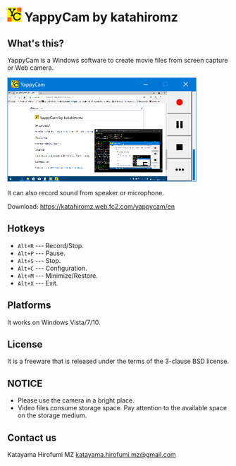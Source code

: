 # ![](images/YappyCam.png "") YappyCam by katahiromz

## What's this?

YappyCam is a Windows software to create movie files from screen capture or Web camera.

![Screenshot](images/screenshot.png "Screenshot")

It can also record sound from speaker or microphone.

Download: https://katahiromz.web.fc2.com/yappycam/en

## Hotkeys

- `Alt+R` --- Record/Stop.
- `Alt+P` --- Pause.
- `Alt+S` --- Stop.
- `Alt+C` --- Configuration.
- `Alt+M` --- Minimize/Restore.
- `Alt+X` --- Exit.

## Platforms

It works on Windows Vista/7/10.

## License

It is a freeware that is released under the terms of the 3-clause BSD license.

## NOTICE

- Please use the camera in a bright place.
- Video files consume storage space. Pay attention to the available space on the storage medium.

## Contact us

Katayama Hirofumi MZ
katayama.hirofumi.mz@gmail.com
